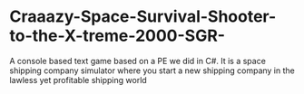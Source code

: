 # Craaazy-Space-Survival-Shooter-to-the-X-treme-2000-SGR-
A console based text game based on a PE we did in C#. It is a space shipping company simulator where you start a new shipping company in the lawless yet profitable shipping world
